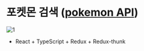 # 포켓몬 검색 ([pokemon API](https://pokeapi.co/))

![1](https://user-images.githubusercontent.com/65898889/109233767-caf69e00-780d-11eb-8f62-148593eeef5b.gif)

- React + TypeScript + Redux + Redux-thunk
